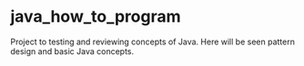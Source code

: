 # java_how_to_program

Project to testing and reviewing concepts of Java.
Here will be seen pattern design and basic Java concepts.
